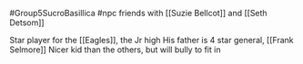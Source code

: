 #Group5SucroBasillica #npc 
friends with [[Suzie Bellcot]] and [[Seth Detsom]]

Star player for the [[Eagles]], the Jr high
His father is 4 star general, [[Frank Selmore]]
Nicer kid than the others, but will bully to fit in
